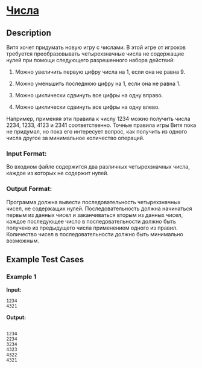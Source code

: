 # [Числа](link)

## Description

Витя хочет придумать новую игру с числами. В этой игре от игроков требуется преобразовывать четырехзначные числа не содержащие нулей при помощи следующего разрешенного набора действий:



1. Можно увеличить первую цифру числа на $1$, если она не равна $9$.

2. Можно уменьшить последнюю цифру на $1$, если она не равна $1$.

3. Можно циклически сдвинуть все цифры на одну вправо.

4. Можно циклически сдвинуть все цифры на одну влево.


Например, применяя эти правила к числу $1234$ можно получить числа $2234$, $1233$, $4123$ и $2341$ соответственно. Точные правила игры Витя пока не придумал, но пока его интересует вопрос, как получить из одного числа другое за минимальное количество операций.
### Input Format:

Во входном файле содержится два различных четырехзначных числа, каждое из которых не содержит нулей.

### Output Format:

Программа должна вывести последовательность четырехзначных чисел, не содержащих нулей. Последовательность должна начинаться первым из данных чисел и заканчиваться вторым из данных чисел, каждое последующее число в последовательности должно быть получено из предыдущего числа применением одного из правил. Количество чисел в последовательности должно быть минимально возможным.

## Example Test Cases

### Example 1

**Input:**
```
1234
4321

```

**Output:**
```

1234
2234
3234
4323
4322
4321

```


